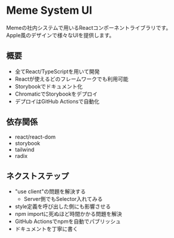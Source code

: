 # Meme System UI  
Memeの社内システムで用いるReactコンポーネントライブラリです。  
Apple風のデザインで様々なUIを提供します。  

## 概要  
- 全てReact/TypeScriptを用いて開発  
- Reactが使えるどのフレームワークでも利用可能  
- Storybookでドキュメント化  
- ChromaticでStorybookをデプロイ  
- デプロイはGitHub Actionsで自動化  

## 依存関係  
- react/react-dom  
- storybook  
- tailwind  
- radix  

## ネクストステップ  
- "use client"の問題を解決する  
  - Server側でもSelector入れてみる  
- style定義を呼び出した側にも影響させる  
- npm importに死ぬほど時間かかる問題を解決  
- GitHub Actionsでnpmを自動でパブリッシュ  
- ドキュメントを丁寧に書く  